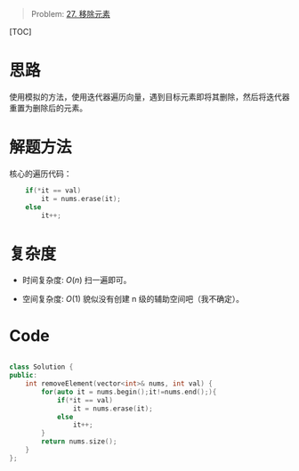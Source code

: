 > Problem: [27. 移除元素](https://leetcode.cn/problems/remove-element/description/)

[TOC]

# 思路
使用模拟的方法，使用迭代器遍历向量，遇到目标元素即将其删除，然后将迭代器重置为删除后的元素。

# 解题方法
核心的遍历代码：
```c
    if(*it == val)
        it = nums.erase(it);
    else
        it++;
```

# 复杂度
- 时间复杂度: 
$O(n)$
扫一遍即可。

- 空间复杂度: 
$O(1)$
貌似没有创建 n 级的辅助空间吧（我不确定）。

# Code
```C++ []

class Solution {
public:
    int removeElement(vector<int>& nums, int val) {
        for(auto it = nums.begin();it!=nums.end();){
            if(*it == val)
                it = nums.erase(it);
            else
                it++;
        }
        return nums.size();
    }
};
```
